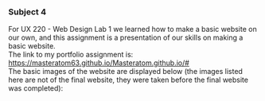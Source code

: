 ### Subject 4
For UX 220 - Web Design Lab 1 we learned how to make a basic website on our own, and this assignment is a presentation of our skills on making a basic website. </br>
The link to my portfolio assignment is: https://masteratom63.github.io/Masteratom.github.io/# </br>
The basic images of the website are displayed below (the images listed here are not of the final website, they were taken before the final website was completed): </br>